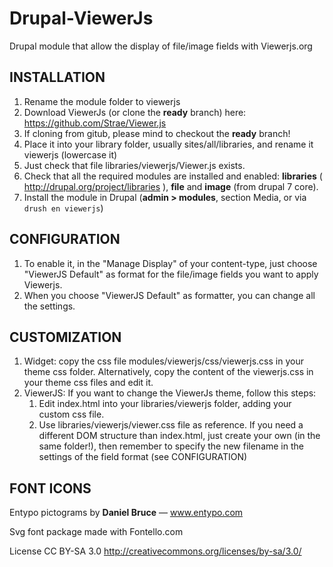 Drupal-ViewerJs
===============

Drupal module that allow the display of file/image fields with Viewerjs.org

INSTALLATION
------------
1. Rename the module folder to viewerjs 
2. Download ViewerJs (or clone the **ready** branch) here: https://github.com/Strae/Viewer.js
3. If cloning from gitub, please mind to checkout the **ready** branch!
4. Place it into your library folder, usually sites/all/libraries, and rename it viewerjs
  (lowercase it)
5. Just check that file libraries/viewerjs/Viewer.js  exists.
6. Check that all the required modules are installed and enabled: **libraries** ( http://drupal.org/project/libraries ), **file** and **image** (from drupal 7 core).
7. Install the module in Drupal (**admin > modules**, section Media, or via `drush en viewerjs`)

CONFIGURATION
-------------
1. To enable it, in the "Manage Display" of your content-type, just choose
  "ViewerJS Default" as format for the file/image fields you want to apply Viewerjs.
2. When you choose "ViewerJS Default" as formatter, you can change all the settings.

CUSTOMIZATION
-------------
1. Widget: copy the css file modules/viewerjs/css/viewerjs.css in your theme css folder. Alternatively, copy the content of the viewerjs.css in your theme css files and edit it.
2. ViewerJS: If you want to change the ViewerJs theme,  follow this steps:
    1. Edit index.html into your libraries/viewerjs folder, adding your custom css file.
    2. Use libraries/viewerjs/viewer.css file as reference.
  If you need a different DOM structure than index.html, just create your own (in the same folder!), then remember to specify the new filename in the settings of the field format (see CONFIGURATION)



FONT ICONS
----------
Entypo pictograms by **Daniel Bruce** — www.entypo.com

Svg font package made with Fontello.com

License CC BY-SA 3.0 http://creativecommons.org/licenses/by-sa/3.0/
